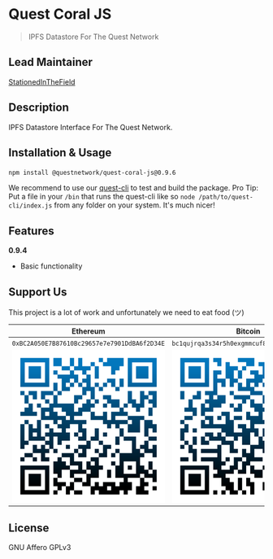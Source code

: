 # Quest Coral JS
> IPFS Datastore For The Quest Network

## Lead Maintainer

[StationedInTheField](https://github.com/StationedInTheField)

## Description

IPFS Datastore Interface For The Quest Network.

## Installation & Usage

``npm install @questnetwork/quest-coral-js@0.9.6``

We recommend to use our [quest-cli](https://github.com/QuestNetwork/quest-cli) to test and build the package.
Pro Tip: Put a file in your `/bin` that runs the quest-cli like so `node /path/to/quest-cli/index.js` from any folder on your system. It's much nicer!

## Features

**0.9.4**
- Basic functionality

## Support Us
This project is a lot of work and unfortunately we need to eat food (ツ)

| Ethereum| Bitcoin |
|---|---|
| `0xBC2A050E7B87610Bc29657e7e7901DdBA6f2D34E` | `bc1qujrqa3s34r5h0exgmmcuf8ejhyydm8wwja4fmq`   |
|  <img src="doc/images/eth-qr.png" >   | <img src="doc/images/btc-qr.png" > |

## License
GNU Affero GPLv3
